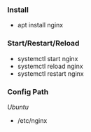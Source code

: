 ### Install
* apt install nginx

### Start/Restart/Reload
* systemctl start nginx
* systemctl reload nginx
* systemctl restart nginx

### Config Path

*Ubuntu*
* /etc/nginx